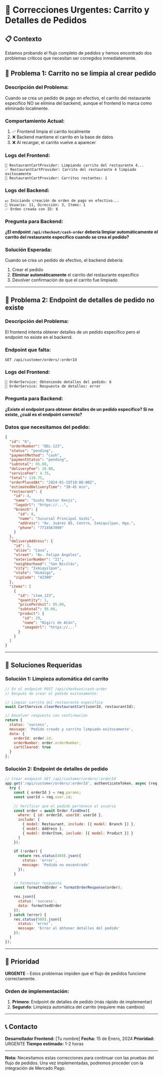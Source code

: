 # 🔧 Correcciones Urgentes: Carrito y Detalles de Pedidos

## 📋 Contexto
Estamos probando el flujo completo de pedidos y hemos encontrado dos problemas críticos que necesitan ser corregidos inmediatamente.

## 🚨 Problema 1: Carrito no se limpia al crear pedido

### **Descripción del Problema:**
Cuando se crea un pedido de pago en efectivo, el carrito del restaurante específico NO se elimina del backend, aunque el frontend lo marca como eliminado localmente.

### **Comportamiento Actual:**
1. ✅ Frontend limpia el carrito localmente
2. ❌ Backend mantiene el carrito en la base de datos
3. ❌ Al recargar, el carrito vuelve a aparecer

### **Logs del Frontend:**
```
🛒 RestaurantCartProvider: Limpiando carrito del restaurante 4...
✅ RestaurantCartProvider: Carrito del restaurante 4 limpiado exitosamente
🛒 RestaurantCartProvider: Carritos restantes: 1
```

### **Logs del Backend:**
```
💵 Iniciando creación de orden de pago en efectivo...
👤 Usuario: 11, Dirección: 3, Items: 1
✅ Orden creada con ID: 6
```

### **Pregunta para Backend:**
**¿El endpoint `/api/checkout/cash-order` debería limpiar automáticamente el carrito del restaurante específico cuando se crea el pedido?**

### **Solución Esperada:**
Cuando se crea un pedido de efectivo, el backend debería:
1. Crear el pedido
2. **Eliminar automáticamente** el carrito del restaurante específico
3. Devolver confirmación de que el carrito fue limpiado

---

## 🚨 Problema 2: Endpoint de detalles de pedido no existe

### **Descripción del Problema:**
El frontend intenta obtener detalles de un pedido específico pero el endpoint no existe en el backend.

### **Endpoint que falta:**
```
GET /api/customer/orders/:orderId
```

### **Logs del Frontend:**
```
📍 OrderService: Obteniendo detalles del pedido: 6
📍 OrderService: Respuesta de detalles: error
```

### **Pregunta para Backend:**
**¿Existe el endpoint para obtener detalles de un pedido específico? Si no existe, ¿cuál es el endpoint correcto?**

### **Datos que necesitamos del pedido:**
```json
{
  "id": "6",
  "orderNumber": "DEL-123",
  "status": "pending",
  "paymentMethod": "cash",
  "paymentStatus": "pending",
  "subtotal": 95.00,
  "deliveryFee": 20.00,
  "serviceFee": 4.75,
  "total": 119.75,
  "orderPlacedAt": "2024-01-15T10:00:00Z",
  "estimatedDeliveryTime": "30-45 min",
  "restaurant": {
    "id": 4,
    "name": "Sushi Master Kenji",
    "logoUrl": "https://...",
    "branch": {
      "id": 8,
      "name": "Sucursal Principal Sushi",
      "address": "Av. Juárez 85, Centro, Ixmiquilpan, Hgo.",
      "phone": "7714567890"
    }
  },
  "deliveryAddress": {
    "id": 3,
    "alias": "Casa",
    "street": "Av. Felipe Ángeles",
    "exteriorNumber": "21",
    "neighborhood": "San Nicolás",
    "city": "Ixmiquilpan",
    "state": "Hidalgo",
    "zipCode": "42300"
  },
  "items": [
    {
      "id": "item_123",
      "quantity": 1,
      "pricePerUnit": 95.00,
      "subtotal": 95.00,
      "product": {
        "id": 29,
        "name": "Nigiri de Atún",
        "imageUrl": "https://..."
      }
    }
  ]
}
```

---

## 🎯 Soluciones Requeridas

### **Solución 1: Limpieza automática del carrito**
```javascript
// En el endpoint POST /api/checkout/cash-order
// Después de crear el pedido exitosamente:

// Limpiar carrito del restaurante específico
await CartService.clearRestaurantCart(userId, restaurantId);

// Devolver respuesta con confirmación
return {
  status: 'success',
  message: 'Pedido creado y carrito limpiado exitosamente',
  data: {
    orderId: order.id,
    orderNumber: order.orderNumber,
    cartCleared: true
  }
};
```

### **Solución 2: Endpoint de detalles de pedido**
```javascript
// Crear endpoint GET /api/customer/orders/:orderId
app.get('/api/customer/orders/:orderId', authenticateToken, async (req, res) => {
  try {
    const { orderId } = req.params;
    const userId = req.user.id;
    
    // Verificar que el pedido pertenece al usuario
    const order = await Order.findOne({
      where: { id: orderId, userId: userId },
      include: [
        { model: Restaurant, include: [{ model: Branch }] },
        { model: Address },
        { model: OrderItem, include: [{ model: Product }] }
      ]
    });
    
    if (!order) {
      return res.status(404).json({
        status: 'error',
        message: 'Pedido no encontrado'
      });
    }
    
    // Formatear respuesta
    const formattedOrder = formatOrderResponse(order);
    
    res.json({
      status: 'success',
      data: formattedOrder
    });
  } catch (error) {
    res.status(500).json({
      status: 'error',
      message: 'Error al obtener detalles del pedido'
    });
  }
});
```

---

## 🚀 Prioridad

**URGENTE** - Estos problemas impiden que el flujo de pedidos funcione correctamente.

### **Orden de implementación:**
1. **Primero**: Endpoint de detalles de pedido (más rápido de implementar)
2. **Segundo**: Limpieza automática del carrito (requiere más cambios)

---

## 📞 Contacto

**Desarrollador Frontend:** [Tu nombre]
**Fecha:** 15 de Enero, 2024
**Prioridad:** URGENTE
**Tiempo estimado:** 1-2 horas

---

**Nota:** Necesitamos estas correcciones para continuar con las pruebas del flujo de pedidos. Una vez implementadas, podremos proceder con la integración de Mercado Pago.
